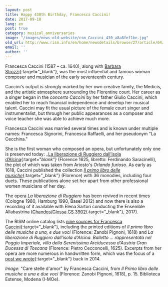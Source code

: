 ```yaml
---
layout: post
title: Happy 430th Birthday, Francesca Caccini!
date: 2017-09-18
lang: en
post: true
category: musical_anniversaries
image: "/images/news-old-website/csm_Caccini_430_a8a8fef1be.jpg"
old_url: http://www.rism.info/en/home/newsdetails/browse/27/article/64/happy-430th-birthday-francesca-caccini.html
email: ''
author: ''
---
```


Francesca Caccini (1587 – ca. 1640), along with [Barbara Strozzi](/new_at_rism/2017/07/03/barbara-strozzi-a-woman-composer-in-17thcentury.html){:target="_blank"}, was the most influential and famous woman composer and musician of the early seventeenth century.

Caccini's output is strongly marked by her own creative family, the Medicis, and the artistic atmosphere surrounding the Florentine court. Her career as a singer began in the _concerto Caccini_ by her father Giulio Caccini, which enabled her to reach financial independence and develop her musical talent. Caccini may fit the usual picture of the female court singer and instrumentalist, but through her public appearances as a composer and voice teacher she was able to achieve much more.

Francesca Caccini was married several times and is known under multiple names: Francesca Signorini, Francesca Raffaelli, and her pseudonym "La Cecchina."

She is the first woman who composed an opera, but unfortunately only one is preserved today: _[La liberazione di Ruggiero dall’isola d’Alcina](https://opac.rism.info/search?id=00000990007801&Language=en){:target="_blank"}_ (Florence 1625, libretto: Ferdinando Saracinelli), the plot of which was taken from Ariosto's _Orlando furioso_. As early as 1618, Caccini published the collection [_Il primo libro delle musiche_](https://opac.rism.info/search?id=00000990007800&Language=en){:target="_blank"} (Florence) with 36 monodies, including four duets. These publications alone set her apart from other professional women musicians of her day.

The opera _La liberazione di Ruggiero_ has been revived in recent times (Cologne 1980, Hamburg 1990, Basel 2012) and now there is also a recording of it available with Elena Sartori conducting the Ensemble Allabastrina ([Chandos/Glossa GS 3902](https://www.chandos.net/products/catalogue/GS%203902){:target="_blank"}, 2017).

The RISM online catalog lists [nine sources for Francesca Caccini](https://opac.rism.info/search?View=rism&author=Caccini+Francesca&Language=en){:target="_blank"}, including the printed editions of _Il primo libro delle musiche a una, e due voci_ (Florence: Zanobi Pignoni, 1618) and _La liberazione di Ruggiero dall'isola d'Alcina. Balletto ... rappresentata nel Poggio Imperiale, villa della Serenissima Arciducessa d'Austria Gran Ducessa di Toscana_ (Florence: Pietro Cecconcelli, 1625). Excerpts from her opera are more numerous in handwritten form, which was the focus of a [post we wrote](/rism_a_z/2014/07/24/francesca-caccini.html){:target="_blank"} back in 2014.

_Image_: "Care stelle d'amor" by Francesca Caccini, from _Il Primo libro delle musiche a una e due voci_ (Florence: Zanobi Pignoni, 1618), p. 15. Biblioteca Estense, Modena (I-MOe).
